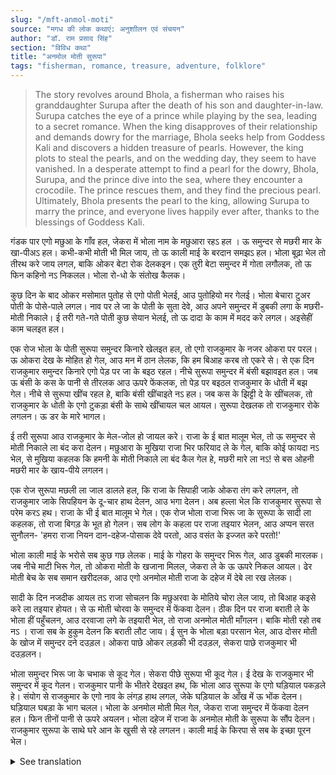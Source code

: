 ```yaml
---
slug: "/mft-anmol-moti"
source: "मगध की लोक कथाएं: अनुशाीलन एवं संचयन"
author: "डॉ. राम प्रसाद सिंह"
section: "विविध कथा"
title: "अनमोल मोती सुरूपा"
tags: "fisherman, romance, treasure, adventure, folklore"
---
```

<blockquote>
The story revolves around Bhola, a fisherman who raises his granddaughter Surupa after the death of his son and daughter-in-law. Surupa catches the eye of a prince while playing by the sea, leading to a secret romance. When the king disapproves of their relationship and demands dowry for the marriage, Bhola seeks help from Goddess Kali and discovers a hidden treasure of pearls. However, the king plots to steal the pearls, and on the wedding day, they seem to have vanished. In a desperate attempt to find a pearl for the dowry, Bhola, Surupa, and the prince dive into the sea, where they encounter a crocodile. The prince rescues them, and they find the precious pearl. Ultimately, Bhola presents the pearl to the king, allowing Surupa to marry the prince, and everyone lives happily ever after, thanks to the blessings of Goddess Kali.
</blockquote>

गंडक पार एगो मछुआ के गाँव हल, जेकरा में भोला नाम के मछुआरा रहऽ हल । ऊ समुन्दर से मछरी मार के खा-पीअऽ हल। कभी-कभी मोती भी मिल जाय, तो ऊ काली माई के बरदान समझऽ हल। भोला बूढ़ा भेल तो तीरथ करे जाय लगल, बाकि ओकर बेटा रोक देलकइन। एक तुरी बेटा समुन्दर में गोता लगौलक, तो ऊ फिन कहिनो नऽ निकलल। भोला रो-धो के संतोख कैलक। 

कुछ दिन के बाद ओकर मसोमात पुतोह से एगो पोती भेलई, आउ पुतोहियो मर गेलई। भोला बेचारा टुअर पोती के पोसे-पाले लगल। नाव पर ले जा के पोती के सुता देवे, आउ अपने समुन्दर में डुबकी लगा के मछरी-मोती निकाले। ई तरी गते-गते पोती कुछ सेयान भेलई, तो ऊ दादा के काम में मदद करे लगल। अइसेहीं काम चलइत हल।

एक रोज भोला के पोती सुरूपा समुन्दर किनारे खेलइत हल, तो एगो राजकुमार के नजर ओकरा पर परल। ऊ ओकरा देख के मोहित हो गेल, आउ मन में ठान लेलक, कि हम बिआह करब तो एकरे से। से एक दिन राजकुमार समुन्दर किनारे एगो पेड़ पर जा के बइठ रहल। नीचे सुरूपा समुन्दर में बंसी बझावइत हल। जब ऊ बंसी के कस के पानी से तीरलक आउ ऊपरे फेंकलक, तो पेड़ पर बइठल राजकुमार के धोती में बझ गेल। नीचे से सुरूपा खींच रहल हे, बाकि बंसी खींचाइते नऽ हल। जब कस के झिट्टी दे के खींचलक, तो राजकुमार के धोती के एगो टुकड़ा बंसी के साथे खींचायल चल आयल। सुरूपा देखलक तो राजकुमार रोके लगलन। ऊ डर के मारे भागल। 

ई तरी सुरूपा आउ राजकुमार के मेल-जोल हो जायल करे। राजा के ई बात मालूम भेल, तो ऊ समुन्दर से मोती निकाले ला बंद करा देलन। मछुआरा के मुखिया राजा भिर फरियाद ले के गेल, बाकि कोई फायदा नऽ भेल, से मुखिया कहलक कि हमनी के मोती निकाले ला बंद कैल गेल हे, मछरी मारे ला नऽ! से बस ओहनी मछरी मार के खाय-पीये लगलन।
 
एक रोज सुरूपा मछली ला जाल डालले हल, कि राजा के सिपाही जाके ओकरा तंग करे लगलन, तो राजकुमार जाके सिपहियन के दू-चार हाथ देलन, आउ भगा देलन। अब हल्ला भेल कि राजकुमार सुरूपा से परेम करऽ हथ। राजा के भी ई बात मालूम भे गेल। एक रोज भोला राजा भिरू जा के सुरूपा के सादी ला कहलक, तो राजा बिगड़ के भूत हो गेलन। सब लोग के कहला पर राजा तइयार भेलन, आउ अप्पन सरत सुनौलन- 'हमरा राजा नियन दान-दहेज-पोसाक देवे परतो, आउ वसंत के इज्जत करे परतो!' 

भोला काली माई के भरोसे सब कुछ गछ लेलक। माई के गोहरा के समुन्दर भिरू गेल, आउ डुबकी मारलक। जब नीचे माटी भिरू गेल, तो ओकरा मोती के खजाना मिलल, जेकरा ले के ऊ ऊपरे निकल आयल। ढेर मोती बेच के सब समान खरीदलक, आउ एगो अनमोल मोती राजा के दहेज में देबे ला रख लेलक।

सादी के दिन नजदीक आयल तऽ राजा सोचलन कि मछुअरवा के मोतिये चोरा लेल जाय, तो बिआह कइसे करे ला तइयार होयत। से ऊ मोती चोरवा के समुन्दर में फेंकवा देलन। ठीक दिन पर राजा बराती ले के भोला हीं पहुँचलन, आउ दरवाजा लगे के तइयारी भेल, तो राजा अनमोल मोती माँगलन। बाकि मोती रहो तब नऽ । राजा सब के हुकुम देलन कि बराती लौट जाय। ई सुन के भोला बड़ा परसान भेल, आउ दोसर मोती के खोज में समुन्दर दने दउड़ल। ओकरा पाछे ओकर लड़की भी दउड़ल, सेकरा पाछे राजकुमार भी दउड़लन। 

भोला समुन्दर भिरू जा के चभाक से कूद गेल। सेकरा पीछे सुरूपा भी कूद गेल। ई देख के राजकुमार भी समुन्दर में कूद गेलन। राजकुमार पानी के भीतरे देखइत हथ, कि भोला आउ सुरूपा के एगो घड़ियाल पकड़ले हे। संयोग से राजकुमार के एगो नाव के लंगड़ हाथ लगल, जेके घड़ियाल के आँख में ऊ भोंक देलन। घड़ियाल घबड़ा के भाग चलल। भोला के अनमोल मोती मिल गेल, जेकरा राजा समुन्दर में फेंकवा देलन हल। फिन तीनों पानी से ऊपरे अयलन। भोला दहेज में राजा के अनमोल मोती के सुरूपा के सौंप देलन। राजकुमार सुरूपा के साथे घरे आन के खुसी से रहे लगलन। काली माई के किरपा से सब के इच्छा पूरन भेल। 

<details>
<summary>See translation</summary>

There was a village across the Gandak river where a fisherman named Bhola lived. He caught fish from the sea for food and sometimes found pearls, which he considered a blessing from the Goddess Kali. As Bhola grew old, he started going on pilgrimages, but his son stopped him from doing so. One day, Bhola's only son dived into the sea and did not resurface. Bhola cried and accepted his fate.

A few days later, Bhola's daughter-in-law gave birth to a granddaughter, but sadly, the daughter-in-law passed away. Poor Bhola took it upon himself to raise the child. He would carry her on his boat to put her to sleep and would dive into the sea to catch fish and pearls. As the girl grew a little older, she began to help her grandfather with his work. Thus, life went on.

One day, Bhola's granddaughter Surupa was playing by the sea when a prince noticed her. He was enchanted by her beauty and decided that he would marry her. One day, the prince sat atop a tree by the sea while Surupa was playing with her fishing rod in the water. As she reeled in her line and threw it back, it got caught on the prince's dhoti (traditional garment). Surupa tugged from below, but the line wouldn’t budge. When she pulled harder, a piece of the prince's dhoti came away with the line. Seeing this, Surupa became frightened and ran away.

Thus began the secret meetings between Surupa and the prince. When the king learned about this, he ordered that the fishermen be stopped from collecting pearls from the sea. The chief of the fishermen went to the king to plead, but it was of no use; he was told that they could not collect pearls, but could continue fishing! So, the fishermen only managed to fish for their own meals.

One day, when Surupa was casting her net to catch fish, the king's soldiers came and started troubling her. The prince intervened, fought off the soldiers, and sent them away. News spread that the prince was in love with Surupa. The king soon found out about this. One day, Bhola went to the king to propose for Surupa's marriage, but the king became furious. Upon the insistence of his courtiers, the king agreed but laid down a condition: "I will only approve the marriage if you provide me with gifts, dowry, and respect the royal family!"

Bhola relied on the grace of Goddess Kali. He went to the sea to seek her blessings and dove in. When he reached the bottom, he discovered a treasure trove of pearls, which he brought back up. He sold many pearls to buy all that was needed and kept one precious pearl to give as dowry to the king.

As the wedding day approached, the king plotted to steal Bhola's pearls, planning to force him to comply with his demands. Therefore, he ordered that the pearls be thrown back into the sea. On the wedding day, the king arrived with his entourage at Bhola's home, and as the preparations were made, the king demanded the precious pearl. But lo and behold, there were no pearls left! The king commanded everyone to leave. Upon hearing this, Bhola became extremely distressed and ran towards the sea to search for another pearl. His daughter also ran after him, followed by the prince.

Bhola jumped into the sea with a splash, and Surupa jumped in right after him. Seeing this, the prince also jumped into the water. Underwater, the prince saw that Bhola and Surupa were being threatened by a crocodile. By chance, he found an oar from a boat and jabbed it into the crocodile's eye. The crocodile, startled, swam away. Bhola found the precious pearl that the king had thrown into the sea. Then all three surfaced from the water. Bhola handed the precious pearl to the king as dowry for Surupa. The prince took Surupa home, and they lived happily together. By the grace of Goddess Kali, everyone's wishes were fulfilled.
</details>